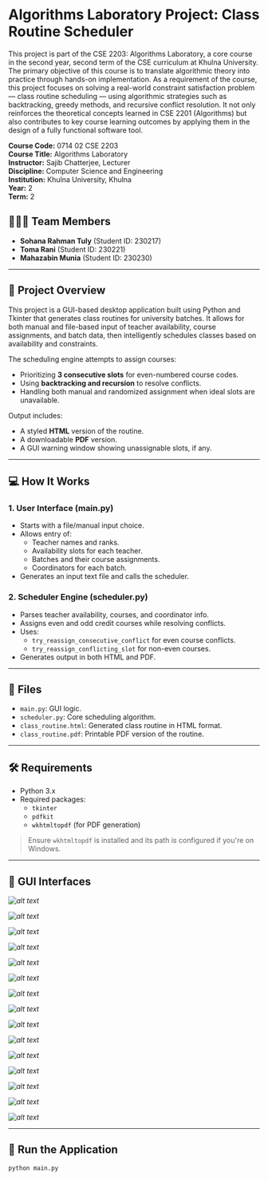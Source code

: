 # Algorithms Laboratory Project: Class Routine Scheduler

This project is part of the CSE 2203: Algorithms Laboratory, a core course in the second year, second term of the CSE curriculum at Khulna University. The primary objective of this course is to translate algorithmic theory into practice through hands-on implementation. As a requirement of the course, this project focuses on solving a real-world constraint satisfaction problem — class routine scheduling — using algorithmic strategies such as backtracking, greedy methods, and recursive conflict resolution. It not only reinforces the theoretical concepts learned in CSE 2201 (Algorithms) but also contributes to key course learning outcomes by applying them in the design of a fully functional software tool.

**Course Code:** 0714 02 CSE 2203  
**Course Title:** Algorithms Laboratory  
**Instructor:** Sajib Chatterjee, Lecturer  
**Discipline:** Computer Science and Engineering  
**Institution:** Khulna University, Khulna  
**Year:** 2  
**Term:** 2

## 🧑‍🤝‍🧑 Team Members

- **Sohana Rahman Tuly** (Student ID: 230217)  
- **Toma Rani** (Student ID: 230221)  
- **Mahazabin Munia** (Student ID: 230230)

---

## 📘 Project Overview

This project is a GUI-based desktop application built using Python and Tkinter that generates class routines for university batches. It allows for both manual and file-based input of teacher availability, course assignments, and batch data, then intelligently schedules classes based on availability and constraints.

The scheduling engine attempts to assign courses:
- Prioritizing **3 consecutive slots** for even-numbered course codes.
- Using **backtracking and recursion** to resolve conflicts.
- Handling both manual and randomized assignment when ideal slots are unavailable.

Output includes:
- A styled **HTML** version of the routine.
- A downloadable **PDF** version.
- A GUI warning window showing unassignable slots, if any.

---

## 💻 How It Works

### 1. **User Interface (main.py)**

- Starts with a file/manual input choice.
- Allows entry of:
  - Teacher names and ranks.
  - Availability slots for each teacher.
  - Batches and their course assignments.
  - Coordinators for each batch.
- Generates an input text file and calls the scheduler.

### 2. **Scheduler Engine (scheduler.py)**

- Parses teacher availability, courses, and coordinator info.
- Assigns even and odd credit courses while resolving conflicts.
- Uses:
  - `try_reassign_consecutive_conflict` for even course conflicts.
  - `try_reassign_conflicting_slot` for non-even courses.
- Generates output in both HTML and PDF.

---

## 📂 Files

- `main.py`: GUI logic.
- `scheduler.py`: Core scheduling algorithm.
- `class_routine.html`: Generated class routine in HTML format.
- `class_routine.pdf`: Printable PDF version of the routine.

---

## 🛠 Requirements

- Python 3.x
- Required packages:
  - `tkinter`
  - `pdfkit`
  - `wkhtmltopdf` (for PDF generation)

> Ensure `wkhtmltopdf` is installed and its path is configured if you're on Windows.

---

## 📸 GUI Interfaces

*![alt text](image.png)*

*![alt text](image-1.png)*

*![alt text](image-2.png)*

*![alt text](image-3.png)*

*![alt text](image-4.png)*

*![alt text](image-5.png)*

*![alt text](image-6.png)*

*![alt text](image-7.png)*

*![alt text](image-8.png)*

*![alt text](image-9.png)*

*![alt text](image-10.png)*

*![alt text](image-11.png)*

*![alt text](image-12.png)*

*![alt text](image-13.png)*

*![alt text](image-14.png)*

---

## 🚀 Run the Application

```bash
python main.py
